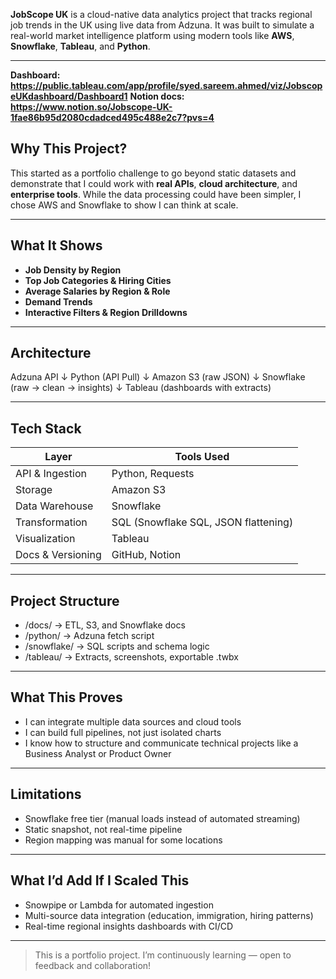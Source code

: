 **JobScope UK** is a cloud-native data analytics project that tracks regional job trends in the UK using live data from Adzuna. It was built to simulate a real-world market intelligence platform using modern tools like **AWS**, **Snowflake**, **Tableau**, and **Python**.

---

**Dashboard: https://public.tableau.com/app/profile/syed.sareem.ahmed/viz/JobscopeUKdashboard/Dashboard1**
**Notion docs: https://www.notion.so/Jobscope-UK-1fae86b95d2080cdadced495c488e2c7?pvs=4**

## Why This Project?

This started as a portfolio challenge to go beyond static datasets and demonstrate that I could work with **real APIs**, **cloud architecture**, and **enterprise tools**. While the data processing could have been simpler, I chose AWS and Snowflake to show I can think at scale.

---

## What It Shows

- **Job Density by Region**
- **Top Job Categories & Hiring Cities**
- **Average Salaries by Region & Role**
- **Demand Trends**
- **Interactive Filters & Region Drilldowns**

---

## Architecture
Adzuna API
↓
Python (API Pull)
↓
Amazon S3 (raw JSON)
↓
Snowflake (raw → clean → insights)
↓
Tableau (dashboards with extracts)

---

## Tech Stack

| Layer            | Tools Used                          |
|------------------|-------------------------------------|
| API & Ingestion  | Python, Requests                    |
| Storage          | Amazon S3                           |
| Data Warehouse   | Snowflake                           |
| Transformation   | SQL (Snowflake SQL, JSON flattening)|
| Visualization    | Tableau                             |
| Docs & Versioning| GitHub, Notion                      |

---

## Project Structure

- /docs/ → ETL, S3, and Snowflake docs
- /python/ → Adzuna fetch script
- /snowflake/ → SQL scripts and schema logic
- /tableau/ → Extracts, screenshots, exportable .twbx

---

## What This Proves

- I can integrate multiple data sources and cloud tools
- I can build full pipelines, not just isolated charts
- I know how to structure and communicate technical projects like a Business Analyst or Product Owner

---

## Limitations

- Snowflake free tier (manual loads instead of automated streaming)
- Static snapshot, not real-time pipeline
- Region mapping was manual for some locations

---

## What I’d Add If I Scaled This

- Snowpipe or Lambda for automated ingestion
- Multi-source data integration (education, immigration, hiring patterns)
- Real-time regional insights dashboards with CI/CD

---

> This is a portfolio project. I’m continuously learning — open to feedback and collaboration!
